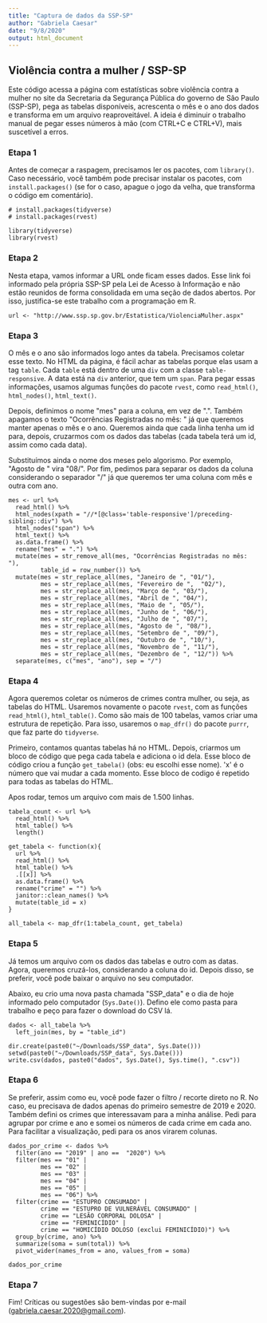 ```yaml
---
title: "Captura de dados da SSP-SP"
author: "Gabriela Caesar"
date: "9/8/2020"
output: html_document
---
```



## Violência contra a mulher / SSP-SP

Este código acessa a página com estatísticas sobre violência contra a mulher no site da Secretaria da Segurança Pública do governo de São Paulo (SSP-SP), pega as tabelas disponíveis, acrescenta o mês e o ano dos dados e transforma em um arquivo reaproveitável. A ideia é diminuir o trabalho manual de pegar esses números à mão (com CTRL+C e CTRL+V), mais suscetível a erros.

### Etapa 1

Antes de começar a raspagem, precisamos ler os pacotes, com `library()`. Caso necessário, você também pode precisar instalar os pacotes, com `install.packages()` (se for o caso, apague o jogo da velha, que transforma o código em comentário).

```{r}
# install.packages(tidyverse)
# install.packages(rvest)

library(tidyverse)
library(rvest)
```


### Etapa 2

Nesta etapa, vamos informar a URL onde ficam esses dados. Esse link foi informado pela própria SSP-SP pela Lei de Acesso à Informação e não estão reunidos de forma consolidada em uma seção de dados abertos. Por isso, justifica-se este trabalho com a programação em R.

```{r}
url <- "http://www.ssp.sp.gov.br/Estatistica/ViolenciaMulher.aspx"
```

### Etapa 3

O mês e o ano são informados logo antes da tabela. Precisamos coletar esse texto. No HTML da página, é fácil achar as tabelas porque elas usam a tag `table`. Cada `table` está dentro de uma `div` com a classe `table-responsive`. A data está na `div` anterior, que tem um `span`. Para pegar essas informações, usamos algumas funções do pacote `rvest`, como `read_html()`, `html_nodes()`, `html_text()`.

Depois, definimos o nome "mes" para a coluna, em vez de ".". Também apagamos o texto "Ocorrências Registradas no mês: " já que queremos manter apenas o mês e o ano. Queremos ainda que cada linha tenha um id para, depois, cruzarmos com os dados das tabelas (cada tabela terá um id, assim como cada data).

Substituímos ainda o nome dos meses pelo algorismo. Por exemplo, "Agosto de " vira "08/". Por fim, pedimos para separar os dados da coluna considerando o separador "/" já que queremos ter uma coluna com mês e outra com ano.

```{r}
mes <- url %>%
  read_html() %>%
  html_nodes(xpath = "//*[@class='table-responsive']/preceding-sibling::div") %>%
  html_nodes("span") %>%
  html_text() %>%
  as.data.frame() %>%
  rename("mes" = ".") %>%
  mutate(mes = str_remove_all(mes, "Ocorrências Registradas no mês: "),
         table_id = row_number()) %>%
  mutate(mes = str_replace_all(mes, "Janeiro de ", "01/"),
         mes = str_replace_all(mes, "Fevereiro de ",  "02/"),
         mes = str_replace_all(mes, "Março de ", "03/"),
         mes = str_replace_all(mes, "Abril de ", "04/"),
         mes = str_replace_all(mes, "Maio de ", "05/"),
         mes = str_replace_all(mes, "Junho de ", "06/"),
         mes = str_replace_all(mes, "Julho de ", "07/"),
         mes = str_replace_all(mes, "Agosto de ", "08/"),
         mes = str_replace_all(mes, "Setembro de ", "09/"),
         mes = str_replace_all(mes, "Outubro de ", "10/"),
         mes = str_replace_all(mes, "Novembro de ", "11/"),
         mes = str_replace_all(mes, "Dezembro de ", "12/")) %>%
  separate(mes, c("mes", "ano"), sep = "/")
```

### Etapa 4

Agora queremos coletar os números de crimes contra mulher, ou seja, as tabelas do HTML. Usaremos novamente o pacote `rvest`, com as funções `read_html()`, `html_table()`. Como são mais de 100 tabelas, vamos criar uma estrutura de repetição. Para isso, usaremos o `map_dfr()` do pacote `purrr`, que faz parte do `tidyverse`.

Primeiro, contamos quantas tabelas há no HTML. Depois, criarmos um bloco de código que pega cada tabela e adiciona o id dela. Esse bloco de código criou a função `get_tabela()` (obs: eu escolhi esse nome). 'x' é o número que vai mudar a cada momento. Esse bloco de codigo é repetido para todas as tabelas do HTML.

Apos rodar, temos um arquivo com mais de 1.500 linhas.

```{r}
tabela_count <- url %>%
  read_html() %>%
  html_table() %>%
  length()

get_tabela <- function(x){
  url %>%
  read_html() %>%
  html_table() %>%
  .[[x]] %>%
  as.data.frame() %>%
  rename("crime" = "") %>%
  janitor::clean_names() %>%
  mutate(table_id = x)
}

all_tabela <- map_dfr(1:tabela_count, get_tabela)
```

### Etapa 5

Já temos um arquivo com os dados das tabelas e outro com as datas. Agora, queremos cruzá-los, considerando a coluna do id. Depois disso, se preferir, você pode baixar o arquivo no seu computador.

Abaixo, eu crio uma nova pasta chamada "SSP_data" e o dia de hoje informado pelo computador (`Sys.Date()`). Defino ele como pasta para trabalho e peço para fazer o download do CSV lá.

```{r}
dados <- all_tabela %>%
  left_join(mes, by = "table_id")

dir.create(paste0("~/Downloads/SSP_data", Sys.Date()))
setwd(paste0("~/Downloads/SSP_data", Sys.Date()))
write.csv(dados, paste0("dados", Sys.Date(), Sys.time(), ".csv"))
```

### Etapa 6

Se preferir, assim como eu, você pode fazer o filtro / recorte direto no R. No caso, eu precisava de dados apenas do primeiro semestre de 2019 e 2020. Também defini os crimes que interessavam para a minha análise. Pedi para agrupar por crime e ano e somei os números de cada crime em cada ano. Para facilitar a visualização, pedi para os anos virarem colunas. 

```{r}
dados_por_crime <- dados %>%
  filter(ano == "2019" | ano ==  "2020") %>%
  filter(mes == "01" | 
         mes == "02" | 
         mes == "03" | 
         mes == "04" | 
         mes == "05" | 
         mes == "06") %>%
  filter(crime == "ESTUPRO CONSUMADO" | 
         crime == "ESTUPRO DE VULNERÁVEL CONSUMADO" |
         crime == "LESÃO CORPORAL DOLOSA" | 
         crime == "FEMINICÍDIO" | 
         crime == "HOMICÍDIO DOLOSO (exclui FEMINICÍDIO)") %>%
  group_by(crime, ano) %>%
  summarize(soma = sum(total)) %>%
  pivot_wider(names_from = ano, values_from = soma)

dados_por_crime
```

### Etapa 7 

Fim! Críticas ou sugestões são bem-vindas por e-mail (gabriela.caesar.2020@gmail.com).
